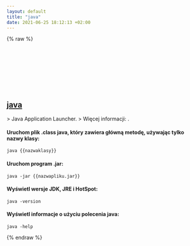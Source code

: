 ```yaml
---
layout: default
title: "java"
date: 2021-06-25 18:12:13 +02:00
---
```

{% raw %}
<h2 id="java">
  <a href="/pl/common/java.html">java</a> <a href="#java"><svg class="icon">
    <use href="/assets/images/unicode_sprite.svg#link" />
  </svg></a>
</h2>
> Java Application Launcher.
> Więcej informacji: <https://java.com>.

#### Uruchom plik .class java, który zawiera główną metodę, używając tylko nazwy klasy:
```shell
java {{nazwaklasy}}
```
#### Uruchom program .jar:
```shell
java -jar {{nazwapliku.jar}}
```
#### Wyświetl wersje JDK, JRE i HotSpot:
```shell
java -version
```
#### Wyświetl informacje o użyciu polecenia java:
```shell
java -help
```
{% endraw %}
